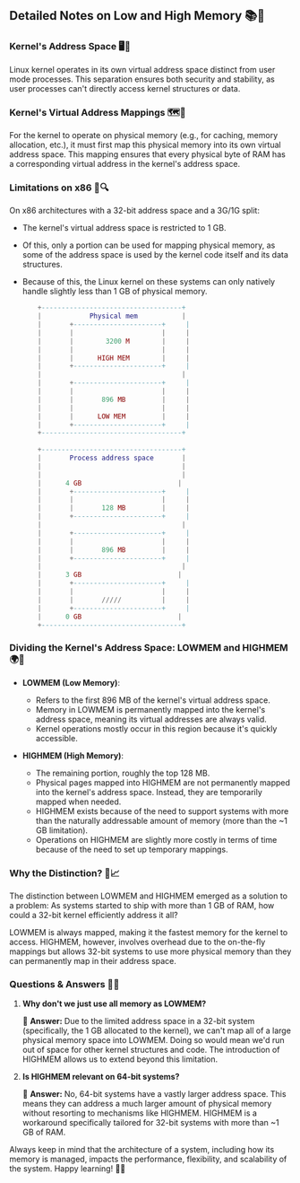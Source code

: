 ## Detailed Notes on Low and High Memory 📚💼

### Kernel's Address Space 🖥️📍

Linux kernel operates in its own virtual address space distinct from user mode processes. This separation ensures both security and stability, as user processes can't directly access kernel structures or data.

### Kernel's Virtual Address Mappings 🗺️📌

For the kernel to operate on physical memory (e.g., for caching, memory allocation, etc.), it must first map this physical memory into its own virtual address space. This mapping ensures that every physical byte of RAM has a corresponding virtual address in the kernel's address space.

### Limitations on x86 🚫🔍

On x86 architectures with a 32-bit address space and a 3G/1G split:

- The kernel's virtual address space is restricted to 1 GB.
  
- Of this, only a portion can be used for mapping physical memory, as some of the address space is used by the kernel code itself and its data structures.

- Because of this, the Linux kernel on these systems can only natively handle slightly less than 1 GB of physical memory.

```lua
       +-----------------------------------+
       |            Physical mem           |
       |       +----------------------+     |
       |       |                      |     |
       |       |        3200 M        |     |
       |       |                      |     |
       |       |      HIGH MEM        |     |
       |       +----------------------+     |
       |                                   |
       |       +----------------------+     |
       |       |                      |     |
       |       |       896 MB         |     |
       |       |                      |     |
       |       |      LOW MEM         |     |
       |       +----------------------+     |
       +-----------------------------------+
       
       +-----------------------------------+
       |       Process address space       |
       |                                   |
       |                                   |
       |      4 GB                        |
       |       +----------------------+     |
       |       |                      |     |
       |       |       128 MB         |     |
       |       +----------------------+     |
       |                                   |
       |       +----------------------+     |
       |       |                      |     |
       |       |       896 MB         |     |
       |       +----------------------+     |
       |                                   |
       |      3 GB                        |
       |       +----------------------+     |
       |       |                      |     |
       |       |       /////          |     |
       |       +----------------------+     |
       |      0 GB                        |
       +-----------------------------------+
```

### Dividing the Kernel's Address Space: LOWMEM and HIGHMEM 🌍🌌

- **LOWMEM (Low Memory)**:
  - Refers to the first 896 MB of the kernel's virtual address space.
  - Memory in LOWMEM is permanently mapped into the kernel's address space, meaning its virtual addresses are always valid.
  - Kernel operations mostly occur in this region because it's quickly accessible.
  
- **HIGHMEM (High Memory)**:
  - The remaining portion, roughly the top 128 MB.
  - Physical pages mapped into HIGHMEM are not permanently mapped into the kernel's address space. Instead, they are temporarily mapped when needed.
  - HIGHMEM exists because of the need to support systems with more than the naturally addressable amount of memory (more than the ~1 GB limitation).
  - Operations on HIGHMEM are slightly more costly in terms of time because of the need to set up temporary mappings.

### Why the Distinction? 🤔📈

The distinction between LOWMEM and HIGHMEM emerged as a solution to a problem: As systems started to ship with more than 1 GB of RAM, how could a 32-bit kernel efficiently address it all? 

LOWMEM is always mapped, making it the fastest memory for the kernel to access. HIGHMEM, however, involves overhead due to the on-the-fly mappings but allows 32-bit systems to use more physical memory than they can permanently map in their address space.

### Questions & Answers 🤔💡

1. **Why don't we just use all memory as LOWMEM?**

   📜 **Answer:** Due to the limited address space in a 32-bit system (specifically, the 1 GB allocated to the kernel), we can't map all of a large physical memory space into LOWMEM. Doing so would mean we'd run out of space for other kernel structures and code. The introduction of HIGHMEM allows us to extend beyond this limitation.

2. **Is HIGHMEM relevant on 64-bit systems?**

   📜 **Answer:** No, 64-bit systems have a vastly larger address space. This means they can address a much larger amount of physical memory without resorting to mechanisms like HIGHMEM. HIGHMEM is a workaround specifically tailored for 32-bit systems with more than ~1 GB of RAM.

Always keep in mind that the architecture of a system, including how its memory is managed, impacts the performance, flexibility, and scalability of the system. Happy learning! 🌟📘
